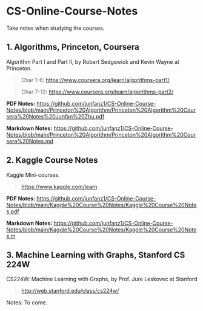 # CS-Online-Course-Notes

Take notes when studying the courses.

## 1. Algorithms, Princeton, Coursera

Algorithm Part I and Part II, by Robert Sedgewick and Kevin Wayne at Princeton.

> Char 1-6: https://www.coursera.org/learn/algorithms-part1/

> Char 7-12: https://www.coursera.org/learn/algorithms-part2/

__PDF Notes:__ https://github.com/junfanz1/CS-Online-Course-Notes/blob/main/Princeton%20Algorithm/Princeton%20Algorithm%20Coursera%20Notes%20Junfan%20Zhu.pdf

__Markdown Notes:__ https://github.com/junfanz1/CS-Online-Course-Notes/blob/main/Princeton%20Algorithm/Princeton%20Algorithm%20Coursera%20Notes.md

## 2. Kaggle Course Notes

Kaggle Mini-courses.

> https://www.kaggle.com/learn

__PDF Notes:__ https://github.com/junfanz1/CS-Online-Course-Notes/blob/main/Kaggle%20Course%20Notes/Kaggle%20Course%20Notes.pdf

__Markdown Notes:__ https://github.com/junfanz1/CS-Online-Course-Notes/blob/main/Kaggle%20Course%20Notes/Kaggle%20Course%20Notes.m

## 3. Machine Learning with Graphs, Stanford CS 224W

CS224W: Machine Learning with Graphs, by Prof. Jure Leskovec at Stanford

> http://web.stanford.edu/class/cs224w/

Notes: To come.
